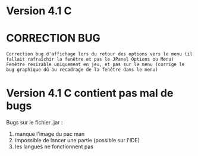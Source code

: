 # Version 4.1 C

# CORRECTION BUG

    Correction bug d'affichage lors du retour des options vers le menu (il fallait rafraîchir la fenêtre et pas le JPanel Options ou Menu)
    Fenêtre resizable uniquement en jeu, et pas sur le menu (corrige le bug graphique dû au recadrage de la fenêtre dans le menu)

# Version 4.1 C contient pas mal de bugs

Bugs sur le fichier .jar :

  1) manque l'image du pac man
  2) impossible de lancer une partie (possible sur l'IDE)
  3) les langues ne fonctionnent pas
